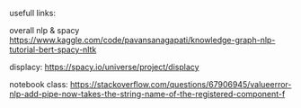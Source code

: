 usefull links:

overall nlp & spacy
https://www.kaggle.com/code/pavansanagapati/knowledge-graph-nlp-tutorial-bert-spacy-nltk

displacy:
https://spacy.io/universe/project/displacy

notebook class:
https://stackoverflow.com/questions/67906945/valueerror-nlp-add-pipe-now-takes-the-string-name-of-the-registered-component-f